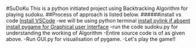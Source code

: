 #SuDoKu
This is a python initiated project using Backtracking Algorithm for playing sudoku.
##Process of approach is listed below.
######install vs code
[Install VSCode](https://code.visualstudio.com)
-we will be using python terminal
[install pylink if absent](https://pypi.org)
[install pygame for Graphical user interface](https://pypi.org)
-run the code sudoku.py for understanding the working of Algorithm
-Entire source code is of as given above.
-Run GUI.py for visualisation of pygame.
-Let's play the game!!
